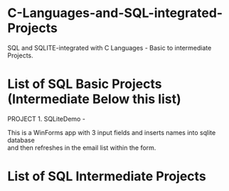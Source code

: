 # C-Languages-and-SQL-integrated-Projects
SQL and SQLITE-integrated with C Languages - Basic to intermediate Projects.


<h1>List of SQL Basic Projects (Intermediate Below this list)</h1>

PROJECT 1. SQLiteDemo   -  

This is a WinForms app with 3 input fields and inserts names into sqlite database <br> and then refreshes in the email list within the form.




















<h1>List of SQL Intermediate Projects</h1>
